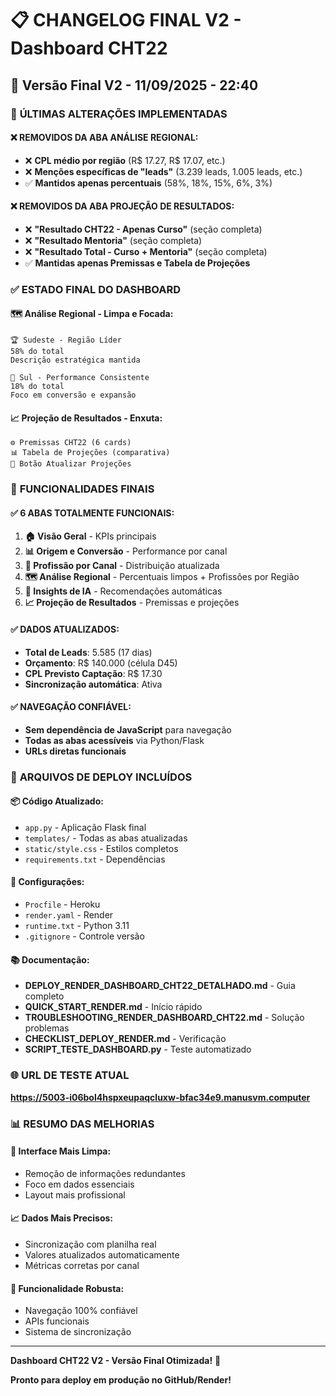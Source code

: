 # 📋 CHANGELOG FINAL V2 - Dashboard CHT22

## 🎯 Versão Final V2 - 11/09/2025 - 22:40

### 🔄 **ÚLTIMAS ALTERAÇÕES IMPLEMENTADAS**

#### ❌ **REMOVIDOS DA ABA ANÁLISE REGIONAL:**
- ❌ **CPL médio por região** (R$ 17.27, R$ 17.07, etc.)
- ❌ **Menções específicas de "leads"** (3.239 leads, 1.005 leads, etc.)
- ✅ **Mantidos apenas percentuais** (58%, 18%, 15%, 6%, 3%)

#### ❌ **REMOVIDOS DA ABA PROJEÇÃO DE RESULTADOS:**
- ❌ **"Resultado CHT22 - Apenas Curso"** (seção completa)
- ❌ **"Resultado Mentoria"** (seção completa)
- ❌ **"Resultado Total - Curso + Mentoria"** (seção completa)
- ✅ **Mantidas apenas Premissas e Tabela de Projeções**

### ✅ **ESTADO FINAL DO DASHBOARD**

#### 🗺️ **Análise Regional - Limpa e Focada:**
```
🏆 Sudeste - Região Líder
58% do total
Descrição estratégica mantida

🌾 Sul - Performance Consistente  
18% do total
Foco em conversão e expansão
```

#### 📈 **Projeção de Resultados - Enxuta:**
```
⚙️ Premissas CHT22 (6 cards)
📊 Tabela de Projeções (comparativa)
🔄 Botão Atualizar Projeções
```

### 🎯 **FUNCIONALIDADES FINAIS**

#### ✅ **6 ABAS TOTALMENTE FUNCIONAIS:**
1. **🏠 Visão Geral** - KPIs principais
2. **📊 Origem e Conversão** - Performance por canal
3. **👥 Profissão por Canal** - Distribuição atualizada
4. **🗺️ Análise Regional** - Percentuais limpos + Profissões por Região
5. **🤖 Insights de IA** - Recomendações automáticas
6. **📈 Projeção de Resultados** - Premissas e projeções

#### ✅ **DADOS ATUALIZADOS:**
- **Total de Leads**: 5.585 (17 dias)
- **Orçamento**: R$ 140.000 (célula D45)
- **CPL Previsto Captação**: R$ 17.30
- **Sincronização automática**: Ativa

#### ✅ **NAVEGAÇÃO CONFIÁVEL:**
- **Sem dependência de JavaScript** para navegação
- **Todas as abas acessíveis** via Python/Flask
- **URLs diretas funcionais**

### 🚀 **ARQUIVOS DE DEPLOY INCLUÍDOS**

#### 📦 **Código Atualizado:**
- `app.py` - Aplicação Flask final
- `templates/` - Todas as abas atualizadas
- `static/style.css` - Estilos completos
- `requirements.txt` - Dependências

#### 🔧 **Configurações:**
- `Procfile` - Heroku
- `render.yaml` - Render
- `runtime.txt` - Python 3.11
- `.gitignore` - Controle versão

#### 📚 **Documentação:**
- **DEPLOY_RENDER_DASHBOARD_CHT22_DETALHADO.md** - Guia completo
- **QUICK_START_RENDER.md** - Início rápido
- **TROUBLESHOOTING_RENDER_DASHBOARD_CHT22.md** - Solução problemas
- **CHECKLIST_DEPLOY_RENDER.md** - Verificação
- **SCRIPT_TESTE_DASHBOARD.py** - Teste automatizado

### 🌐 **URL DE TESTE ATUAL**
**https://5003-i06bol4hspxeupaqcluxw-bfac34e9.manusvm.computer**

### 📊 **RESUMO DAS MELHORIAS**

#### 🎨 **Interface Mais Limpa:**
- Remoção de informações redundantes
- Foco em dados essenciais
- Layout mais profissional

#### 📈 **Dados Mais Precisos:**
- Sincronização com planilha real
- Valores atualizados automaticamente
- Métricas corretas por canal

#### 🔧 **Funcionalidade Robusta:**
- Navegação 100% confiável
- APIs funcionais
- Sistema de sincronização

---

**Dashboard CHT22 V2 - Versão Final Otimizada!** 🌟

**Pronto para deploy em produção no GitHub/Render!**

